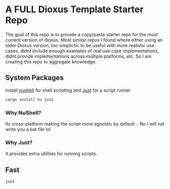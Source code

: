 # A FULL Dioxus Template Starter Repo

The goal of this repo is to provide a copy/paste starter repo for the most current version of dioxus. Most similar repos I found where either using an older Dioxus version, too simplictic to be useful with more realistic use cases, didnt include enough examples of real use case implementations, didnt provide implementations across multiple platforms, etc. So I am creating this repo to aggregate knowledge.

## System Packages

install [nushell](https://www.nushell.sh/) for shell scripting and [Just](https://just.systems/man/en/) for a script runner

```bash
cargo install nu just
```

### Why NuShell?

Its cross-platform making the script more agnostic by default .. No I will not write you a bat file lol

### Why Just?

It provides extra utilities for running scripts.

## Fast

```bash
just
```
